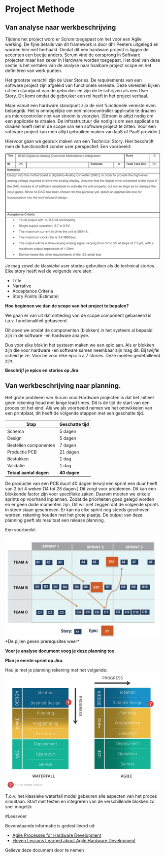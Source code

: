 # Project Methode 

## Van analyse naar werkbeschrijving 

Tijdens het project word er Scrum toegepast om het voor een Agile werking. De
fijne details van dit framework is door dhr Peeters uitgelegd en worden hier
niet herhaald. Omdat dit een hardware project is liggen de accenten een beetje
anders. Scrum vind de oorsprong in Software projecten maar kan zeker in
Hardware worden toegepast. Het doel van deze sectie is het vertalen van de
analyse naar haalbare project scope en het definiëren van werk punten.

Het grootste verschil zijn de User Stories. De requirements van een software
project zijn afgeleid van functionele vereiste. Deze vereisten kijken uit een
standpunt van de gebruiker en zijn de te schrijven als een User Story. Dit komt
omdat de gebruiker een rol heeft in het project verhaal. 

Maar vanuit een hardware standpunt zijn de niet functionele vereiste even
belangrijk. Het is onmogelijke om een microcontroller applicatie te draaien als
microcontroller niet van stroom is voorzien. (Stroom is altijd nodig om een
applicatie te draaien. De infrastructuur die nodig is om een applicatie te
draaien hoeft niet in de scope van een software project te zitten. Voor een
software project kan men altijd gebruiken maken van IaaS of PaaS provider.)

Hiervoor gaan we gebruik maken van een Technical Story. Hier beschrijft men de
functionalteit zonder user perspectief. Een voorbeeld:

<img style="display:block; margin: auto;" src="../../img/technical_story.png" alt="">

Je mag zowel de klassieke user stories gebruiken als de technical stories. Elke
story heeft wel de volgende vereisten:
- Title
- Narrative
- Acceptance Criteria 
- Story Points (Estimate)

**Hoe beginnen we dan de scope van het project te bepalen?**

We gaan er van uit dat ontleding van de scope component gebaseerd is i.p.v.
functionaliteit gebaseerd.

Dit doen we omdat de componenten (blokken) in het systeem al bepaald zijn in de
software -en hardware analyse.

Dus voor elke blok in het systeem maken we een epic aan. Als er blokken zijn
die voor hardware -en software samen neembaar zijn mag dit. Bij twijfel scheid
je ze. Voorzie voor elke epic 5 a 7 stories. Deze moeten gedetailleerd zijn. 

**Beschrijf je epics en stories op Jira**

## Van werkbeschrijving naar planning. 

Het grote probleem van Scrum voor Hardware projecten is dat het initieel geen
rekening houd met lange lead times. Dit is de tijd de start van een proces tot
het eind. Als we als voorbeeld nemen we het ontwikkelen van een printplaat, dit
heeft de volgende stappen met een geschatte tijd. 

| Stap                    | Geschatte tijd |
| --                      | --             |
| Schema                  | 5 dagen        |
| Design                  | 5 dagen        |
| Bestellen componenten   | 7 dagen        |
| Productie PCB           | 21 dagen       |
| Bestukken               | 1 dag          |
| Validatie               | 1 dag          |
| **Totaal aantal dagen** | **40 dagen**   |

De productie van een PCB duurt 40 dagen terwijl een sprint een duur heeft van 2
tot 4 weken (14 tot 28 dagen.) Dit zorgt voor problemen. Dit kan een blokkende
factor zijn voor specifieke zaken. Daarom moeten we enkele sprints op voorhand
inplannen. Zodat de prioriteiten goed gelegd worden en er geen dode momenten
zijn. Dit wil niet zeggen dat de volgende sprints in steen staan geschreven. Er
kan na elke sprint nog steeds geschoven worden, rekening houden met het grote
plaatje. De output van deze planning geeft als resultaat een release planning. 

Een voorbeeld: 

<img style="display:block; margin: auto;" src="../../img/release_planning.png" alt="">
*De pijlen geven prerequsites weer*

**Voor je analyse document voeg je deze planning toe.**

**Plan je eerste sprint op Jira.**

Hou je met je planning rekening met het volgende:
<img style="display:block; margin: auto;" src="../../img/agile.jpg" alt="">

T.o.v. het klassieke waterfall model gebeuren alle aspecten van het proces simultaan. Start met testen en integreren van de verschillende blokken zo snel mogelijk

#Leesvoer

Bovenstaande informatie is gedestilleerd uit:
- [Agile Processes for Hardware Development](https../..//www.cprime.com/wp-content/uploads/woocommerce_uploads/2015/10/Agile-Processes-for-Hardware-Development-cPrime.pdf)
- [Eleven Lessons Learned about Agile Hardware Development](https../..//www.cprime.com/wp-content/uploads/woocommerce_uploads/2016/05/Lessons-Learned-Agile-Hardware-cPrime.pdf)

Gelieve deze document door te nemen

